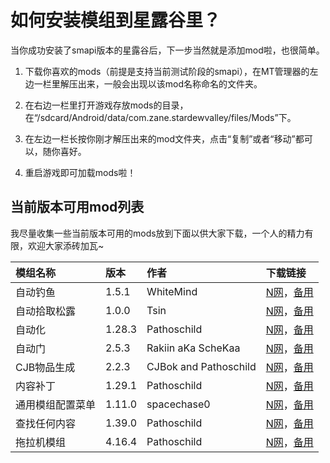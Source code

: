 # 如何安装模组到星露谷里？

当你成功安装了smapi版本的星露谷后，下一步当然就是添加mod啦，也很简单。

1. 下载你喜欢的mods（前提是支持当前测试阶段的smapi），在MT管理器的左边一栏里解压出来，一般会出现以该mod名称命名的文件夹。

2. 在右边一栏里打开游戏存放mods的目录，在“/sdcard/Android/data/com.zane.stardewvalley/files/Mods”下。

3. 在左边一栏长按你刚才解压出来的mod文件夹，点击“复制”或者“移动”都可以，随你喜好。

4. 重启游戏即可加载mods啦！

## 当前版本可用mod列表

我尽量收集一些当前版本可用的mods放到下面以供大家下载，一个人的精力有限，欢迎大家添砖加瓦~

| 模组名称 | 版本 | 作者 | 下载链接 |
| :------ | :-- | :-- | :------ |
| 自动钓鱼 | 1.5.1 | WhiteMind | [N网](https://www.nexusmods.com/stardewvalley/mods/1895)，[备用](https://drive.sysy.su/d/%E6%A8%A1%E7%BB%84/%E6%98%9F%E9%9C%B2%E8%B0%B7%E7%89%A9%E8%AF%AD%E6%A8%A1%E7%BB%84/AutoFish.zip?sign=xYmWmLkAPWudcI81yEW51C-ub5_1byBvrrA7TyWMdts=:0) |
| 自动拾取松露 | 1.0.0 | Tsin | [N网](https://www.nexusmods.com/stardewvalley/mods/14162)，[备用](https://drive.sysy.su/d/%E6%A8%A1%E7%BB%84/%E6%98%9F%E9%9C%B2%E8%B0%B7%E7%89%A9%E8%AF%AD%E6%A8%A1%E7%BB%84/Auto-Grab%20Truffles.zip?sign=p0dxZq_B02KWEwD9NS7adKpSvBFJNO4sZrmfKz8hyoU=:0) |
| 自动化 | 1.28.3 | Pathoschild | [N网](https://www.nexusmods.com/stardewvalley/mods/1063)，[备用](https://drive.sysy.su/d/%E6%A8%A1%E7%BB%84/%E6%98%9F%E9%9C%B2%E8%B0%B7%E7%89%A9%E8%AF%AD%E6%A8%A1%E7%BB%84/Automate.zip?sign=9poc8tXSjPO2IzoFZsqoYI3w2S54FW-LS6FCna6u9Eg=:0) |
| 自动门 | 2.5.3 | 	Rakiin aKa ScheKaa | [N网](https://www.nexusmods.com/stardewvalley/mods/3109)，[备用](https://drive.sysy.su/d/%E6%A8%A1%E7%BB%84/%E6%98%9F%E9%9C%B2%E8%B0%B7%E7%89%A9%E8%AF%AD%E6%A8%A1%E7%BB%84/Automatic%20Gates.zip?sign=1xb6zmhbTBJNVIEalhmWd4DGS5GpFXuGKGp_HP5VXGM=:0) |
| CJB物品生成 | 2.2.3 | CJBok and Pathoschild | [N网](https://www.nexusmods.com/stardewvalley/mods/93)，[备用](https://drive.sysy.su/d/%E6%A8%A1%E7%BB%84/%E6%98%9F%E9%9C%B2%E8%B0%B7%E7%89%A9%E8%AF%AD%E6%A8%A1%E7%BB%84/CJB%20Item%20Spawner.zip?sign=VMUqV9eQfSoVEWugXa-RcLznNE7FO-DYQhMseckBGYg=:0) |
| 内容补丁 | 1.29.1 | Pathoschild | [N网](https://www.nexusmods.com/stardewvalley/mods/1915)，[备用](https://drive.sysy.su/d/%E6%A8%A1%E7%BB%84/%E6%98%9F%E9%9C%B2%E8%B0%B7%E7%89%A9%E8%AF%AD%E6%A8%A1%E7%BB%84/Content%20Patcher.zip?sign=W8eEMmqT8S5HNeeNOaDG7moXa9ZHB4dVkMgrvuazEQI=:0) |
| 通用模组配置菜单 | 1.11.0 | spacechase0 | [N网](https://www.nexusmods.com/stardewvalley/mods/5098)，[备用](https://drive.sysy.su/d/%E6%A8%A1%E7%BB%84/%E6%98%9F%E9%9C%B2%E8%B0%B7%E7%89%A9%E8%AF%AD%E6%A8%A1%E7%BB%84/Generic%20Mod%20Config%20Menu.zip?sign=2EtzxC9kANztIEEqh215ScKiEZTI4w7w-bWWlQyqf7Y=:0) |
| 查找任何内容 | 1.39.0 | Pathoschild | [N网](https://www.nexusmods.com/stardewvalley/mods/541)，[备用](https://drive.sysy.su/d/%E6%A8%A1%E7%BB%84/%E6%98%9F%E9%9C%B2%E8%B0%B7%E7%89%A9%E8%AF%AD%E6%A8%A1%E7%BB%84/Lookup%20Anything.zip?sign=RNBdGMw3FSVQgVdM57aZUWFAqcSXewiHhwSoicC9wQM=:0) |
| 拖拉机模组 | 4.16.4 | Pathoschild | [N网](https://www.nexusmods.com/stardewvalley/mods/1401)，[备用](https://drive.sysy.su/d/%E6%A8%A1%E7%BB%84/%E6%98%9F%E9%9C%B2%E8%B0%B7%E7%89%A9%E8%AF%AD%E6%A8%A1%E7%BB%84/Tractor%20Mod.zip?sign=b8PLTv1bMaCGr6eOMCC5xeNE-UqXY3pXjkYKA88bTmc=:0) |
